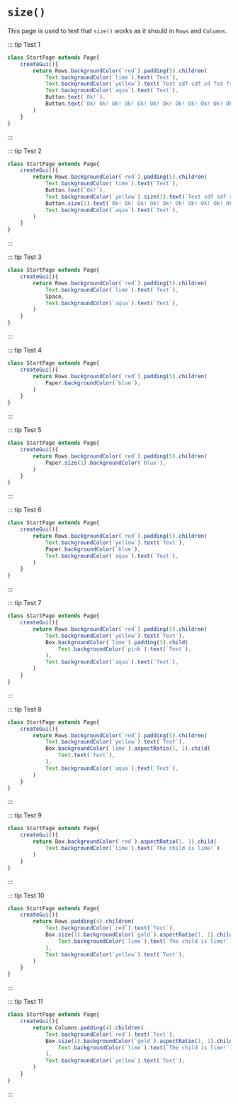 <script>
	import ViewApp from '$lib/ViewApp.svelte'
</script>

# `size()`
This page is used to test that `size()` works as it should in `Rows` and `Columns`.

::: tip Test 1

```js baga-show-editor-code
class StartPage extends Page{
	createGui(){
		return Rows.backgroundColor(`red`).padding(5).children(
			Text.backgroundColor(`lime`).text(`Text`),
			Text.backgroundColor(`yellow`).text(`Text sdf sdf sd fsd fsd fsd dsf sd fs fdsd f sdf sd fsd fsd f sdf sdf s fsd fs s fdfds. dsf sddf sd fsdf dsf sdf dfs `),
			Text.backgroundColor(`aqua`).text(`Text`),
			Button.text(`Ok!`),
			Button.text(`Ok! Ok! Ok! Ok! Ok! Ok! Ok! Ok! Ok! Ok! Ok! Ok! Ok! Ok! Ok! Ok! Ok! Ok! Ok! Ok! Ok! Ok! Ok! Ok! Ok! Ok! Ok! Ok!`),
		)
	}
}
```

:::

::: tip Test 2

```js baga-show-editor-code
class StartPage extends Page{
	createGui(){
		return Rows.backgroundColor(`red`).padding(5).children(
			Text.backgroundColor(`lime`).text(`Text`),
			Button.text(`Ok!`),
			Text.backgroundColor(`yellow`).size(1).text(`Text sdf sdf sd fsd fsd fsd dsf sd fs fdsd f sdf sd fsd fsd f sdf sdf s fsd fs s fdfds. dsf sddf sd fsdf dsf sdf dfs `),
			Button.size(1).text(`Ok! Ok! Ok! Ok! Ok! Ok! Ok! Ok! Ok! Ok! Ok! Ok! Ok! Ok! Ok! Ok! Ok! Ok! Ok! Ok! Ok! Ok! Ok! Ok! Ok! Ok! Ok! Ok! Ok! Ok! `),
			Text.backgroundColor(`aqua`).text(`Text`),
		)
	}
}
```

:::

::: tip Test 3

```js baga-show-editor-code
class StartPage extends Page{
	createGui(){
		return Rows.backgroundColor(`red`).padding(5).children(
			Text.backgroundColor(`lime`).text(`Text`),
			Space,
			Text.backgroundColor(`aqua`).text(`Text`),
		)
	}
}
```

:::

::: tip Test 4

```js baga-show-editor-code
class StartPage extends Page{
	createGui(){
		return Rows.backgroundColor(`red`).padding(5).children(
			Paper.backgroundColor(`blue`),
		)
	}
}
```

:::

::: tip Test 5

```js baga-show-editor-code
class StartPage extends Page{
	createGui(){
		return Rows.backgroundColor(`red`).padding(5).children(
			Paper.size(1).backgroundColor(`blue`),
		)
	}
}
```

:::

::: tip Test 6

```js baga-show-editor-code
class StartPage extends Page{
	createGui(){
		return Rows.backgroundColor(`red`).padding(5).children(
			Text.backgroundColor(`yellow`).text(`Text`),
			Paper.backgroundColor(`blue`),
			Text.backgroundColor(`aqua`).text(`Text`),
		)
	}
}
```

:::

::: tip Test 7

```js baga-show-editor-code
class StartPage extends Page{
	createGui(){
		return Rows.backgroundColor(`red`).padding(5).children(
			Text.backgroundColor(`yellow`).text(`Text`),
			Box.backgroundColor(`lime`).padding(3).child(
				Text.backgroundColor(`pink`).text(`Text`),
			),
			Text.backgroundColor(`aqua`).text(`Text`),
		)
	}
}
```

:::

::: tip Test 8

```js baga-show-editor-code
class StartPage extends Page{
	createGui(){
		return Rows.backgroundColor(`red`).padding(5).children(
			Text.backgroundColor(`yellow`).text(`Text`),
			Box.backgroundColor(`lime`).aspectRatio(1, 1).child(
				Text.text(`Text`),
			),
			Text.backgroundColor(`aqua`).text(`Text`),
		)
	}
}
```

:::

::: tip Test 9

```js baga-show-editor-code
class StartPage extends Page{
	createGui(){
		return Box.backgroundColor(`red`).aspectRatio(1, 1).child(
			Text.backgroundColor(`lime`).text(`The child is lime!`)
		)
	}
}
```

:::

::: tip Test 10

```js baga-show-editor-code
class StartPage extends Page{
	createGui(){
		return Rows.padding(4).children(
			Text.backgroundColor(`red`).text(`Text`),
			Box.size(1).backgroundColor(`gold`).aspectRatio(1, 1).child(
				Text.backgroundColor(`lime`).text(`The child is lime!`)
			),
			Text.backgroundColor(`yellow`).text(`Text`),
		)
	}
}
```

:::

::: tip Test 11

```js baga-show-editor-code
class StartPage extends Page{
	createGui(){
		return Columns.padding(4).children(
			Text.backgroundColor(`red`).text(`Text`),
			Box.size(1).backgroundColor(`gold`).aspectRatio(1, 1).child(
				Text.backgroundColor(`lime`).text(`The child is lime!`)
			),
			Text.backgroundColor(`yellow`).text(`Text`),
		)
	}
}
```

:::